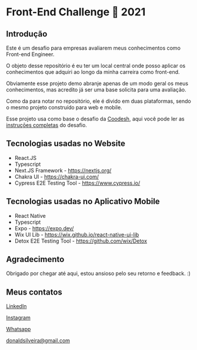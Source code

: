 # Front-End Challenge 🏅 2021

## Introdução

Este é um desafio para empresas avaliarem meus conhecimentos como Front-end Engineer.

O objeto desse repositório é eu ter um local central onde posso aplicar os conhecimentos que adquiri ao longo da minha carreira como front-end.

Obviamente esse projeto demo abranje apenas de um modo geral os meus conhecimentos, mas acredito já ser uma base solicita para uma avaliação.

Como da para notar no repositório, ele é divido em duas plataformas, sendo o mesmo projeto construído para web e mobile.

Esse projeto usa como base o desafio da [Coodesh](https://coodesh.com/), aqui você pode ler as [instruçōes completas](./CHALLENGE_INSTRUCTIONS.md) do desafio.

## Tecnologias usadas no Website

- React.JS
- Typescript
- Next.JS Framework - https://nextjs.org/
- Chakra UI - https://chakra-ui.com/
- Cypress E2E Testing Tool - https://www.cypress.io/

## Tecnologias usadas no Aplicativo Mobile

- React Native
- Typescript
- Expo - https://expo.dev/
- Wix UI Lib - https://wix.github.io/react-native-ui-lib
- Detox E2E Testing Tool - https://github.com/wix/Detox

## Agradecimento

Obrigado por chegar até aqui, estou ansioso pelo seu retorno e feedback. :)

## Meus contatos

[LinkedIn](https://www.linkedin.com/in/donaldsilveira/)

[Instagram](https://www.instagram.com/donaldsilveira/)

[Whatsapp](https://api.whatsapp.com/send?phone=5551982426594&text=Ol%C3%A1%20Donald,%20vim%20atrav%C3%A9s%20do%20seu%20desafio%20do%20Github,%20gostaria%20de%20ver%20se%20podemos%20trocar%20uma%20ideia.%20:)

[donaldsilveira@gmail.com](mailto:donaldsilveira@gmail.com)